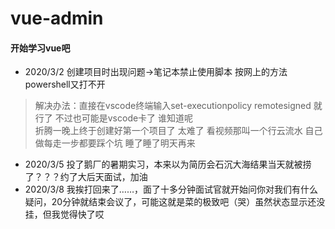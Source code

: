 # vue-admin
#### 开始学习vue吧
* 2020/3/2 创建项目时出现问题->笔记本禁止使用脚本 按网上的方法powershell又打不开  
>解决办法：直接在vscode终端输入set-executionpolicy remotesigned 就行了 不过也可能是vscode卡了 谁知道呢  
折腾一晚上终于创建好第一个项目了 太难了 看视频那叫一个行云流水 自己做每走一步都要踩个坑 睡了睡了明天再来  
* 2020/3/5 投了鹅厂的暑期实习，本来以为简历会石沉大海结果当天就被捞了？？？约了大后天面试，加油 
* 2020/3/8 我挨打回来了……，面了十多分钟面试官就开始问你对我们有什么疑问，20分钟就结束会议了，可能这就是菜的极致吧（哭）虽然状态显示还没挂，但我觉得快了哎
